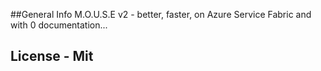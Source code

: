 ##General Info
M.O.U.S.E v2 - better, faster, on Azure Service Fabric and with 0 documentation...

## License - Mit




